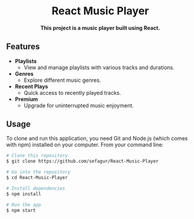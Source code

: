 <h1 align="center">
  React Music Player
</h1>

<h4 align="center">This project is a music player built using React.</h4>


## Features

- **Playlists**
  - View and manage playlists with various tracks and durations.
- **Genres**
  - Explore different music genres.
- **Recent Plays**
  - Quick access to recently played tracks.
- **Premium**
  - Upgrade for uninterrupted music enjoyment.

## Usage

To clone and run this application, you need Git and Node.js (which comes with npm) installed on your computer. From your command line:

```bash
# Clone this repository
$ git clone https://github.com/sefagur/React-Music-Player

# Go into the repository
$ cd React-Music-Player

# Install dependencies
$ npm install

# Run the app
$ npm start
